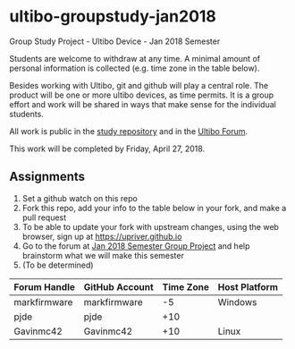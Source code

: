 # ultibo-groupstudy-jan2018
Group Study Project - Ultibo Device - Jan 2018 Semester

Students are welcome to withdraw at any time. A minimal amount of personal information is collected (e.g. time zone in the table below).

Besides working with Ultibo, git and github will play a central role. The product will be one or more ultibo devices, as time permits. It is a group effort and work will be shared in ways that make sense for the individual students.

All work is public in the [study repository](https://github.com/markfirmware/ultibo-groupstudy-jan2018) and in the [Ultibo Forum](https://ultibo.org/forum/index.php).

This work will be completed by Friday, April 27, 2018.

Assignments
-----------
1. Set a github watch on this repo
2. Fork this repo, add your info to the table below in your fork, and make a pull request
3. To be able to update your fork with upstream changes, using the web browser, sign up at https://upriver.github.io
4. Go to the forum at [Jan 2018 Semester Group Project](https://ultibo.org/forum/viewtopic.php?f=9&t=971) and help brainstorm what we will make this semester
5. (To be determined)

|Forum Handle|GitHub Account|Time Zone|Host Platform|
|------------|--------------|---------|-------------|
|markfirmware|markfirmware  |-5       |Windows      |
|pjde        |pjde          |+10      |             |
|Gavinmc42   |Gavinmc42     |+10      |Linux        |
